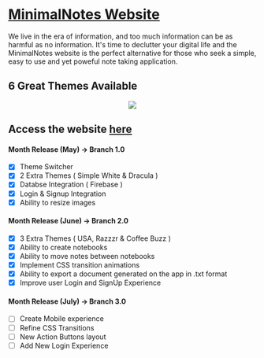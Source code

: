 # [MinimalNotes Website](https://lnardon.github.io/MinimalNotes "MinimalNotes Homepage")

We live in the era of information, and too much information can be as harmful as no information. It's time to declutter your digital life and the MinimalNotes website is the perfect alternative for those who seek a simple, easy to use and yet poweful note taking application.

## 6 Great Themes Available

<p align="center">
  <img src="https://user-images.githubusercontent.com/43593024/83589472-2f5c2980-a52a-11ea-9274-6801159c594d.gif">
</p>

## Access the website [here](https://lnardon.github.io/MinimalNotes "MinimalNotes Homepage")

#### Month Release (May) -> Branch 1.0

- [x] Theme Switcher
- [x] 2 Extra Themes ( Simple White & Dracula )
- [x] Databse Integration ( Firebase )
- [x] Login & Signup Integration
- [x] Ability to resize images

#### Month Release (June) -> Branch 2.0

- [x] 3 Extra Themes ( USA, Razzzr & Coffee Buzz )
- [x] Ability to create notebooks
- [x] Ability to move notes between notebooks
- [x] Implement CSS transition animations
- [x] Ability to export a document generated on the app in .txt format
- [x] Improve user Login and SignUp Experience

#### Month Release (July) -> Branch 3.0

- [ ] Create Mobile experience
- [ ] Refine CSS Transitions
- [ ] New Action Buttons layout
- [ ] Add New Login Experience
